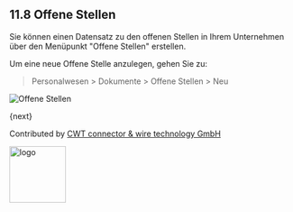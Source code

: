 ## 11.8 Offene Stellen

Sie können einen Datensatz zu den offenen Stellen in Ihrem Unternehmen über den Menüpunkt "Offene Stellen" erstellen.

Um eine neue Offene Stelle anzulegen, gehen Sie zu:

> Personalwesen > Dokumente > Offene Stellen > Neu

<img class="screenshot" alt="Offene Stellen" src="{{docs_base_url}}/assets/img/human-resources/job-opening.png">

{next}

Contributed by <A HREF="http://www.cwt-kabel.de">CWT connector & wire technology GmbH</A>

<A HREF="http://www.cwt-kabel.de"><IMG alt="logo" src="http://www.cwt-assembly.com/sites/all/images/logo.png" height=100></A>
